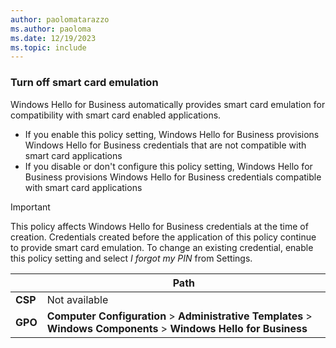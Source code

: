 ```yaml
---
author: paolomatarazzo
ms.author: paoloma
ms.date: 12/19/2023
ms.topic: include
---
```


### Turn off smart card emulation

Windows Hello for Business automatically provides smart card emulation for compatibility with smart card enabled applications.

- If you enable this policy setting, Windows Hello for Business provisions Windows Hello for Business credentials that are not compatible with smart card applications
- If you disable or don't configure this policy setting, Windows Hello for Business provisions Windows Hello for Business credentials compatible with smart card applications

> [!IMPORTANT]
> This policy affects Windows Hello for Business credentials at the time of creation. Credentials created before the application of this policy continue to provide smart card emulation. To change an existing credential, enable this policy setting and select *I forgot my PIN* from Settings.

|  | Path |
|--|--|
| **CSP** | Not available |
| **GPO** | **Computer Configuration** > **Administrative Templates** > **Windows Components** > **Windows Hello for Business** |
